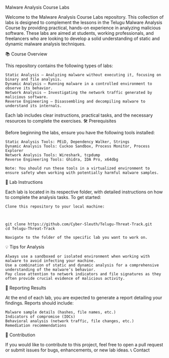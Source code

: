 Malware Analysis Course Labs

Welcome to the Malware Analysis Course Labs repository. This collection of labs is designed to complement the lessons in the Telugu Malware Analysis Course by providing practical, hands-on experience in analyzing malicious software. These labs are aimed at students, working professionals, and freelancers who are looking to develop a solid understanding of static and dynamic malware analysis techniques.

📚 Course Overview

This repository contains the following types of labs:

    Static Analysis – Analyzing malware without executing it, focusing on binary and file analysis.
    Dynamic Analysis – Running malware in a controlled environment to observe its behavior.
    Network Analysis – Investigating the network traffic generated by malicious software.
    Reverse Engineering – Disassembling and decompiling malware to understand its internals.

Each lab includes clear instructions, practical tasks, and the necessary resources to complete the exercises.
🛠 Prerequisites

Before beginning the labs, ensure you have the following tools installed:

    Static Analysis Tools: PEiD, Dependency Walker, Strings
    Dynamic Analysis Tools: Cuckoo Sandbox, Process Monitor, Process Explorer
    Network Analysis Tools: Wireshark, tcpdump
    Reverse Engineering Tools: Ghidra, IDA Pro, x64dbg

    Note: You should run these tools in a virtualized environment to ensure safety when working with potentially harmful malware samples.

📝 Lab Instructions

Each lab is located in its respective folder, with detailed instructions on how to complete the analysis tasks. To get started:

    Clone this repository to your local machine:

    

    git clone https://github.com/Cyber-Sleuth/Telugu-Threat-Track.git
    cd Telugu-Threat-Track

    Navigate to the folder of the specific lab you want to work on.


💡 Tips for Analysis

    Always use a sandboxed or isolated environment when working with malware to avoid infecting your machine.
    Use a combination of static and dynamic analysis for a comprehensive understanding of the malware’s behavior.
    Pay close attention to network indicators and file signatures as they often provide crucial evidence of malicious activity.

📄 Reporting Results

At the end of each lab, you are expected to generate a report detailing your findings. Reports should include:

    Malware sample details (hashes, file names, etc.)
    Indicators of compromise (IOCs)
    Behavioral analysis (network traffic, file changes, etc.)
    Remediation recommendations

👥 Contribution

If you would like to contribute to this project, feel free to open a pull request or submit issues for bugs, enhancements, or new lab ideas.
📞 Contact

